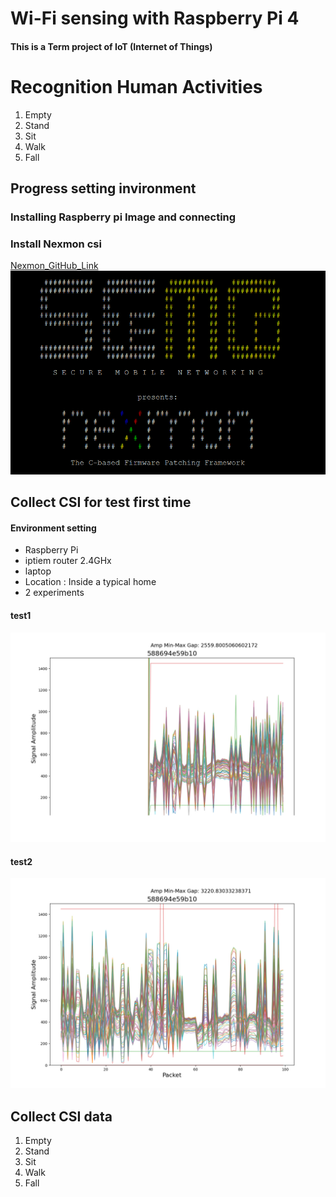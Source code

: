 # Wi-Fi sensing with Raspberry Pi 4
#### This is a Term project of IoT (Internet of Things)    
# Recognition Human Activities

1. Empty
2. Stand
3. Sit
4. Walk
5. Fall

## Progress setting invironment
### Installing Raspberry pi Image and connecting
### Install Nexmon csi
[Nexmon_GitHub_Link](https://github.com/seemoo-lab/nexmon_csi)   
![nexmonInstall](https://github.com/IoT-team-9/Wi-Fi-sensing_RaspberryPi/blob/main/Image/nexmon.png)

## Collect CSI for test first time

#### Environment setting
* Raspberry Pi
* iptiem router 2.4GHx
* laptop   
* Location : Inside a typical home 
* 2 experiments
#### test1
![test1](https://github.com/IoT-team-9/Wi-Fi-sensing_RaspberryPi/blob/main/Image/iot_csi_plot_1.jpg)
#### test2
![test2](https://github.com/IoT-team-9/Wi-Fi-sensing_RaspberryPi/blob/main/Image/iot_csi_plot_2.jpg)

## Collect CSI data
1. Empty
2. Stand
3. Sit
4. Walk
5. Fall


